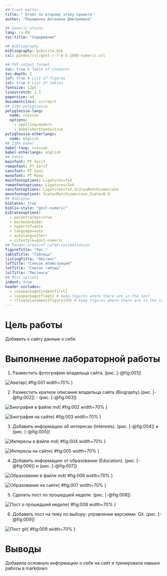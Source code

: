 ```yaml
---
## Front matter
title: " Отчёт по второму этапу проекта"
author: "Паращенко Антонина Дмитриевна"

## Generic otions
lang: ru-RU
toc-title: "Содержание"

## Bibliography
bibliography: bib/cite.bib
csl: pandoc/csl/gost-r-7-0-5-2008-numeric.csl

## Pdf output format
toc: true # Table of contents
toc-depth: 2
lof: true # List of figures
lot: true # List of tables
fontsize: 12pt
linestretch: 1.5
papersize: a4
documentclass: scrreprt
## I18n polyglossia
polyglossia-lang:
  name: russian
  options:
	- spelling=modern
	- babelshorthands=true
polyglossia-otherlangs:
  name: english
## I18n babel
babel-lang: russian
babel-otherlangs: english
## Fonts
mainfont: PT Serif
romanfont: PT Serif
sansfont: PT Sans
monofont: PT Mono
mainfontoptions: Ligatures=TeX
romanfontoptions: Ligatures=TeX
sansfontoptions: Ligatures=TeX,Scale=MatchLowercase
monofontoptions: Scale=MatchLowercase,Scale=0.9
## Biblatex
biblatex: true
biblio-style: "gost-numeric"
biblatexoptions:
  - parentracker=true
  - backend=biber
  - hyperref=auto
  - language=auto
  - autolang=other*
  - citestyle=gost-numeric
## Pandoc-crossref LaTeX customization
figureTitle: "Рис."
tableTitle: "Таблица"
listingTitle: "Листинг"
lofTitle: "Список иллюстраций"
lotTitle: "Список таблиц"
lolTitle: "Листинги"
## Misc options
indent: true
header-includes:
  - \usepackage{indentfirst}
  - \usepackage{float} # keep figures where there are in the text
  - \floatplacement{figure}{H} # keep figures where there are in the text
---
```


# Цель работы

Добавить к сайту данные о себе.


# Выполнение лабораторной работы

1) Разместить фотографию владельца сайта. (рис. [-@fig:001])

![Аватар](image/1.png){ #fig:001 width=70% }

2) Разместить краткое описание владельца сайта (Biography).(рис. [-@fig:002]) - (рис. [-@fig:003])

![Биография в файле md](image/2.png){ #fig:002 width=70% }

![Биография на сайте](image/3.png){ #fig:003 width=70% }

3) Добавить информацию об интересах (Interests).  (рис. [-@fig:004]) и (рис. [-@fig:005])

![Интересы в файле md](image/4.png){ #fig:004 width=70% }

![Интересы на сайте](image/5.png){ #fig:005 width=70% }

4) Добавить информацию от образовании (Education). (рис. [-@fig:006]) и (рис. [-@fig:007])

![Образование в файле md](image/6.png){ #fig:006 width=70% }
		
![Образование на сайте](image/7.png){ #fig:007 width=70% }


5) Сделать пост по прошедшей неделе. (рис. [-@fig:008])
	
![Пост о прошедшей неделе](image/8.png){ #fig:008 width=70% }

6) Добавить пост на тему по выбору: управление версиями. Git. (рис. [-@fig:009])

![Пост git](image/9.png){ #fig:009 width=70% }

# Выводы

Добавила основную информацию о себе на сайт и тренировала навыки работы в markdown.

